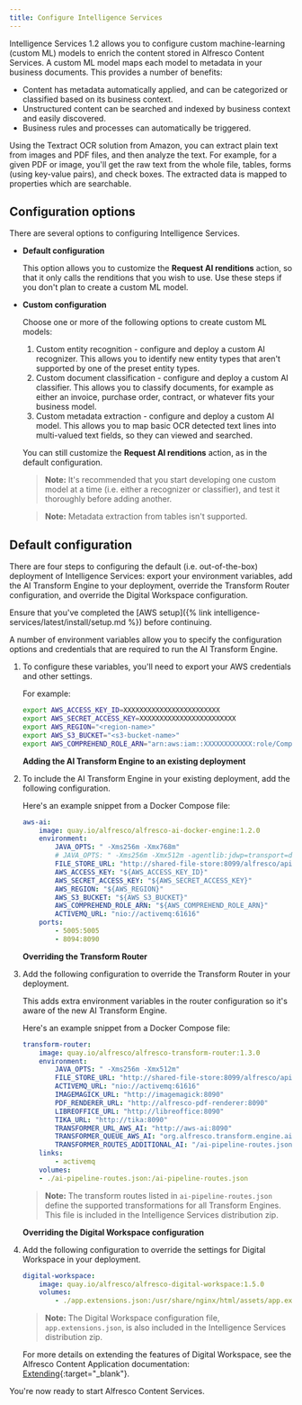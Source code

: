```yaml
---
title: Configure Intelligence Services
---
```


Intelligence Services 1.2 allows you to configure custom machine-learning (custom ML) models to enrich the content stored in Alfresco Content Services. A custom ML model maps each model to metadata in your business documents. This provides a number of benefits:

* Content has metadata automatically applied, and can be categorized or classified based on its business context.
* Unstructured content can be searched and indexed by business context and easily discovered.
* Business rules and processes can automatically be triggered.

Using the Textract OCR solution from Amazon, you can extract plain text from images and PDF files, and then analyze the text. For example, for a given PDF or image, you'll get the raw text from the whole file, tables, forms (using key-value pairs), and check boxes. The extracted data is mapped to properties which are searchable.

## Configuration options

There are several options to configuring Intelligence Services.

* **Default configuration**

    This option allows you to customize the **Request AI renditions** action, so that it only calls the renditions that you wish to use. Use these steps if you don't plan to create a custom ML model.

* **Custom configuration**

    Choose one or more of the following options to create custom ML models:

    1. Custom entity recognition - configure and deploy a custom AI recognizer. This allows you to identify new entity types that aren't supported by one of the preset entity types.
    2. Custom document classification - configure and deploy a custom AI classifier. This allows you to classify documents, for example as either an invoice, purchase order, contract, or whatever fits your business model.
    3. Custom metadata extraction - configure and deploy a custom AI model. This allows you to map basic OCR detected text lines into multi-valued text fields, so they can viewed and searched.

    You can still customize the **Request AI renditions** action, as in the default configuration.

    > **Note:** It's recommended that you start developing one custom model at a time (i.e. either a recognizer or classifier), and test it thoroughly before adding another.

    > **Note:** Metadata extraction from tables isn't supported.

## Default configuration

There are four steps to configuring the default (i.e. out-of-the-box) deployment of Intelligence Services: export your environment variables, add the AI Transform Engine to your deployment, override the Transform Router configuration, and override the Digital Workspace configuration.

Ensure that you've completed the [AWS setup]({% link intelligence-services/latest/install/setup.md %}) before continuing.

A number of environment variables allow you to specify the configuration options and credentials that are required to run the AI Transform Engine.

1. To configure these variables, you'll need to export your AWS credentials and other settings.

    For example:

    ```bash
    export AWS_ACCESS_KEY_ID=XXXXXXXXXXXXXXXXXXXXXXXX
    export AWS_SECRET_ACCESS_KEY=XXXXXXXXXXXXXXXXXXXXXXXX
    export AWS_REGION="<region-name>"
    export AWS_S3_BUCKET="<s3-bucket-name>"
    export AWS_COMPREHEND_ROLE_ARN="arn:aws:iam::XXXXXXXXXXXX:role/ComprehendAsyncJobs"
    ```

    **Adding the AI Transform Engine to an existing deployment**

2. To include the AI Transform Engine in your existing deployment, add the following configuration.

    Here's an example snippet from a Docker Compose file:

    ```yaml
    aws-ai:
        image: quay.io/alfresco/alfresco-ai-docker-engine:1.2.0
        environment:
            JAVA_OPTS: " -Xms256m -Xmx768m"
            # JAVA_OPTS: " -Xms256m -Xmx512m -agentlib:jdwp=transport=dt_socket,server=y,suspend=n,address=*:5005 "
            FILE_STORE_URL: "http://shared-file-store:8099/alfresco/api/-default-/private/sfs/versions/1/file"
            AWS_ACCESS_KEY: "${AWS_ACCESS_KEY_ID}"
            AWS_SECRET_ACCESS_KEY: "${AWS_SECRET_ACCESS_KEY}"
            AWS_REGION: "${AWS_REGION}"
            AWS_S3_BUCKET: "${AWS_S3_BUCKET}"
            AWS_COMPREHEND_ROLE_ARN: "${AWS_COMPREHEND_ROLE_ARN}"
            ACTIVEMQ_URL: "nio://activemq:61616"
        ports:
            - 5005:5005
            - 8094:8090
    ```

    **Overriding the Transform Router**

3. Add the following configuration to override the Transform Router in your deployment.

    This adds extra environment variables in the router configuration so it's aware of the new AI Transform Engine.

    Here's an example snippet from a Docker Compose file:

    ```yaml
    transform-router:
        image: quay.io/alfresco/alfresco-transform-router:1.3.0
        environment:
            JAVA_OPTS: " -Xms256m -Xmx512m"
            FILE_STORE_URL: "http://shared-file-store:8099/alfresco/api/-default-/private/sfs/versions/1/file"
            ACTIVEMQ_URL: "nio://activemq:61616"
            IMAGEMAGICK_URL: "http://imagemagick:8090"
            PDF_RENDERER_URL: "http://alfresco-pdf-renderer:8090"
            LIBREOFFICE_URL: "http://libreoffice:8090"
            TIKA_URL: "http://tika:8090"
            TRANSFORMER_URL_AWS_AI: "http://aws-ai:8090"
            TRANSFORMER_QUEUE_AWS_AI: "org.alfresco.transform.engine.ai-aws.acs"
            TRANSFORMER_ROUTES_ADDITIONAL_AI: "/ai-pipeline-routes.json"
        links:
            - activemq
        volumes:
        - ./ai-pipeline-routes.json:/ai-pipeline-routes.json
    ```

    > **Note:** The transform routes listed in `ai-pipeline-routes.json` define the supported transformations for all Transform Engines. This file is included in the Intelligence Services distribution zip.

    **Overriding the Digital Workspace configuration**

4. Add the following configuration to override the settings for Digital Workspace in your deployment.

    ```yaml
    digital-workspace:
        image: quay.io/alfresco/alfresco-digital-workspace:1.5.0
        volumes:
            - ./app.extensions.json:/usr/share/nginx/html/assets/app.extensions.json
    ```

    > **Note:** The Digital Workspace configuration file, `app.extensions.json`, is also included in the Intelligence Services distribution zip.

    For more details on extending the features of Digital Workspace, see the Alfresco Content Application documentation: [Extending](https://alfresco-content-app.netlify.com/#/extending/){:target="_blank"}.

You're now ready to start Alfresco Content Services.
